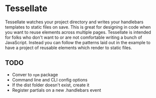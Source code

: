 # Tessellate

Tessellate watches your project directory and writes your handlebars templates to static files on save. This is great for designing in code when you want to reuse elements across multiple pages. Tessellate is intended for folks who don't want to or are not comfortable writing a bunch of JavaScript. Instead you can follow the patterns laid out in the example to have a project of reusable elements which render to static files.

## TODO

- Conver to `npm` package
- Command line and CLI config options
- If the dist folder doesn't exist, create it
- Register partials on a new .handlebars event